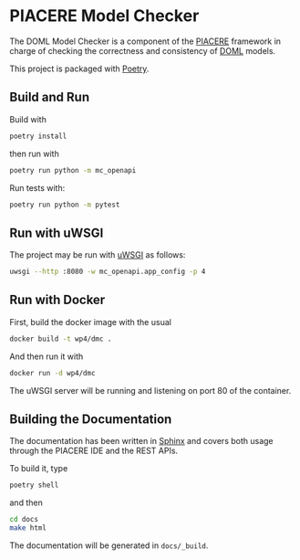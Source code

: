 # PIACERE Model Checker

The DOML Model Checker is a component of the [PIACERE](https://www.piacere-project.eu/) framework
in charge of checking the correctness and consistency of
[DOML](https://www.piacere-doml.deib.polimi.it/) models.

This project is packaged with [Poetry](https://python-poetry.org/).


## Build and Run

Build with
```sh
poetry install
```
then run with
```sh
poetry run python -m mc_openapi
```

Run tests with:
```sh
poetry run python -m pytest
```


## Run with uWSGI

The project may be run with [uWSGI](https://uwsgi-docs.readthedocs.io/) as follows:
```sh
uwsgi --http :8080 -w mc_openapi.app_config -p 4
```


## Run with Docker

First, build the docker image with the usual
```sh
docker build -t wp4/dmc .
```
And then run it with
```sh
docker run -d wp4/dmc
```
The uWSGI server will be running and listening on port 80 of the container.


## Building the Documentation

The documentation has been written in [Sphinx](https://www.sphinx-doc.org/)
and covers both usage through the PIACERE IDE and the REST APIs.

To build it, type
```sh
poetry shell
```
and then
```sh
cd docs
make html
```

The documentation will be generated in `docs/_build`.
